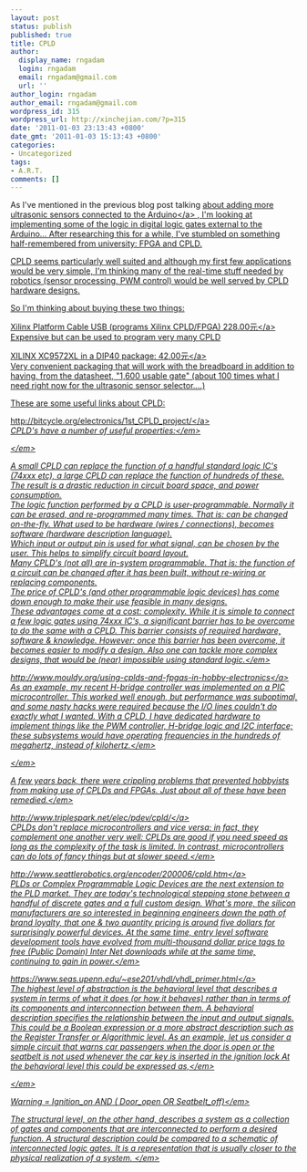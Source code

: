 ```yaml
---
layout: post
status: publish
published: true
title: CPLD
author:
  display_name: rngadam
  login: rngadam
  email: rngadam@gmail.com
  url: ''
author_login: rngadam
author_email: rngadam@gmail.com
wordpress_id: 315
wordpress_url: http://xinchejian.com/?p=315
date: '2011-01-03 23:13:43 +0800'
date_gmt: '2011-01-03 15:13:43 +0800'
categories:
- Uncategorized
tags:
- A.R.T.
comments: []
---
```

<p>As I've mentioned in the previous blog post talking <a href="http:&#47;&#47;xinchejian.com&#47;?p=305">about adding more ultrasonic sensors connected to the Arduino<&#47;a> , I'm looking at implementing some of the logic in digital logic gates external to the Arduino... After researching this for a while, I've stumbled on something half-remembered from university: FPGA and CPLD.</p>
<p>CPLD seems particularly well suited and although  my first few applications would be very simple, I'm thinking many of the real-time stuff needed by robotics (sensor processing, PWM control) would be well served by CPLD hardware designs.</p>
<p>So I'm thinking about buying these two things:</p>
<p><a href="http:&#47;&#47;item.taobao.com&#47;item.htm?id=7632619729&amp;ali_refid=a3_420434_1006:1102526646:6:xilinx:216dcf9ee9bbd093f948aeb818bba62c&amp;ali_trackid=1_216dcf9ee9bbd093f948aeb818bba62c">Xilinx Platform Cable USB (programs Xilinx CPLD&#47;FPGA) 228.00元<&#47;a><br />
Expensive but can be used to program very many CPLD</p>
<p><a href="http:&#47;&#47;item.taobao.com&#47;item.htm?id=5859127056">XILINX XC9572XL in a DIP40 package: 42.00元<&#47;a><br />
Very convenient packaging that will work with the breadboard in addition to having, from the datasheet, "1,600 usable gate" (about 100 times what I need right now for the ultrasonic sensor selector....)</p>
<p>These are some useful links about CPLD:</p>
<p><a href="http:&#47;&#47;bitcycle.org&#47;electronics&#47;1st_CPLD_project&#47;">http:&#47;&#47;bitcycle.org&#47;electronics&#47;1st_CPLD_project&#47;<&#47;a><br />
<em>CPLD's have a number of useful properties:<&#47;em></p>
<p><em> <&#47;em></p>
<p><em>A small CPLD can replace the function of a handful standard logic IC's (74xxx etc), a large CPLD can replace the function of hundreds of these. The result is a drastic reduction in circuit board space, and power consumption.<br />
The logic function performed by a CPLD is user-programmable. Normally it can be erased, and re-programmed many times. That is: can be changed on-the-fly. What used to be hardware (wires &#47; connections), becomes software (hardware description language).<br />
Which input or output pin is used for what signal, can be chosen by the user. This helps to simplify circuit board layout.<br />
Many CPLD's (not all) are in-system programmable. That is: the function of a circuit can be changed after it has been built, without re-wiring or replacing components.<br />
The price of CPLD's (and other programmable logic devices) has come down enough to make their use feasible in many designs.<br />
These advantages come at a cost: complexity. While it is simple to connect a few logic gates using 74xxx IC's, a significant barrier has to be overcome to do the same with a CPLD. This barrier consists of required hardware, software &amp; knowledge. However: once this barrier has been overcome, it becomes easier to modify a design. Also one can tackle more complex designs, that would be (near) impossible using standard logic.<&#47;em></p>
<p><a href="http:&#47;&#47;www.mouldy.org&#47;using-cplds-and-fpgas-in-hobby-electronics">http:&#47;&#47;www.mouldy.org&#47;using-cplds-and-fpgas-in-hobby-electronics<&#47;a><br />
<em>As an example, my recent H-bridge controller was implemented on a PIC microcontroller. This worked well enough, but performance was suboptimal, and some nasty hacks were required because the I&#47;O lines couldn't do exactly what I wanted. With a CPLD, I have dedicated hardware to implement things like the PWM controller, H-bridge logic and I2C interface; these subsystems would have operating frequencies in the hundreds of megahertz, instead of kilohertz.<&#47;em></p>
<p><em> <&#47;em></p>
<p><em>A few years back, there were crippling problems that prevented hobbyists from making use of CPLDs and FPGAs. Just about all of these have been remedied.<&#47;em></p>
<p><a href="http:&#47;&#47;www.triplespark.net&#47;elec&#47;pdev&#47;cpld&#47;">http:&#47;&#47;www.triplespark.net&#47;elec&#47;pdev&#47;cpld&#47;<&#47;a><br />
<em>CPLDs don't replace microcontrollers and vice versa; in fact, they complement one another very well: CPLDs are good if you need speed as long as the complexity of the task is limited. In contrast, microcontrollers can do lots of fancy things but at slower speed.<&#47;em></p>
<p><a href="http:&#47;&#47;www.seattlerobotics.org&#47;encoder&#47;200006&#47;cpld.htm">http:&#47;&#47;www.seattlerobotics.org&#47;encoder&#47;200006&#47;cpld.htm<&#47;a><br />
<em>PLDs or Complex Programmable Logic Devices are the next extension to the PLD market. They are today's technological stepping stone between a handful of discrete gates and a full custom design. What's more, the silicon manufacturers are so interested in beginning engineers down the path of brand loyalty, that one &amp; two quantity pricing is around five dollars for surprisingly powerful devices. At the same time, entry level software development tools have evolved from multi-thousand dollar price tags to free (Public Domain) Inter Net downloads while at the same time, continuing to gain in power.<&#47;em></p>
<p><a href="https:&#47;&#47;www.seas.upenn.edu&#47;~ese201&#47;vhdl&#47;vhdl_primer.html">https:&#47;&#47;www.seas.upenn.edu&#47;~ese201&#47;vhdl&#47;vhdl_primer.html<&#47;a><br />
<em>The highest level of abstraction is the behavioral level that describes a system in terms of what it does (or how it behaves) rather than in terms of its components and interconnection between them. A behavioral description specifies the relationship between the input and output signals. This could be a Boolean expression or a more abstract description such as the Register Transfer or Algorithmic level. As an example, let us consider a simple circuit that warns car passengers when the door is open or the seatbelt is not used whenever the car key is inserted in the ignition lock At the behavioral level this could be expressed as,<&#47;em></p>
<p><em> <&#47;em></p>
<p><em> Warning = Ignition_on AND ( Door_open  OR Seatbelt_off)<&#47;em></p>
<p><em>The structural level, on the other hand, describes a system as a collection of gates and components that are interconnected to perform a desired function. A structural description could be compared to a schematic of interconnected logic gates. It is a representation that is usually closer to the physical realization of a system. <&#47;em></p>
